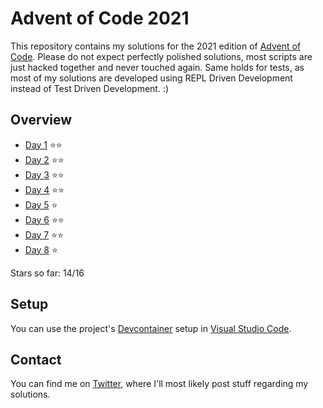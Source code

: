 # Advent of Code 2021

This repository contains my solutions for the 2021 edition of [Advent of Code](https://adventofcode.com/2021). Please do not expect perfectly polished solutions, most scripts are just hacked together and never touched again. Same holds for tests, as most of my solutions are developed using REPL Driven Development instead of Test Driven Development. :)

## Overview

- [Day 1](./day1) ⭐⭐
- [Day 2](./day2) ⭐⭐
- [Day 3](./day3) ⭐⭐
- [Day 4](./day4) ⭐⭐
- [Day 5](./day5) ⭐
- [Day 6](./day6) ⭐⭐
- [Day 7](./day7) ⭐⭐
- [Day 8](./day8) ⭐

Stars so far: 14/16

## Setup

You can use the project's [Devcontainer](./.devcontainer) setup in [Visual Studio Code](https://code.visualstudio.com/docs/remote/containers).

## Contact

You can find me on [Twitter](https://twitter.com/shimst3r), where I'll most likely post stuff regarding my solutions.
